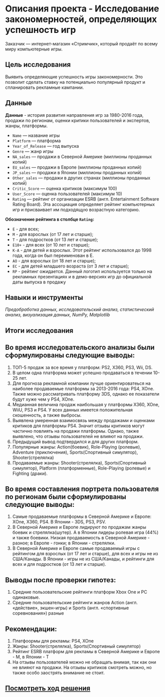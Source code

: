 # Описания проекта - Исследование закономерностей, определяющих успешность игр

Заказчик — интернет-магазин «Стримчик», который продаёт по всему миру компьютерные игры. 

## Цель исследования 

Выявить определяющие успешность игры закономерности. Это позволит сделать ставку на потенциально популярный продукт и спланировать рекламные кампании.

## Данные

**Данные** - история развития направления игр за 1980-2016 года, продажи по регионам, оценки критики пользователей и экспертов, жанры, платформы. 

* `Name` — название игры
* `Platform` — платформа
* `Year_of_Release` — год выпуска
* `Genre` — жанр игры
* `NA_sales` — продажи в Северной Америке (миллионы проданных копий)
* `EU_sales` — продажи в Европе (миллионы проданных копий)
* `JP_sales` — продажи в Японии (миллионы проданных копий)
* `Other_sales` — продажи в других странах (миллионы проданных копий)
* `Critic_Score` — оценка критиков (максимум 100)
* `User_Score` — оценка пользователей (максимум 10)
* `Rating` — рейтинг от организации ESRB (англ. Entertainment Software Rating Board). Эта ассоциация определяет рейтинг компьютерных игр и присваивает им подходящую возрастную категорию.

**Обозначение рейтинга в столбце `Rating`:**
* `E` - для всех;
* `M` - для взрослых (от 17 лет и старше);
* `T` - для подростков (от 13 лет и старше);
* `E10+` - для всех (от 10 лет и старше);
* `K-A` - для детей и взрослых. Этот рейтинг использовался до 1998 года, когда он был переименован в E.
* `AO` - для взрослых (от 18 лет и старше);
* `EC` - для детей младшего возраста (от 3 лет и старше);
* `RP` - рейтинг ожидается. Данный логотип используется только на рекламных презентациях и в демо-версиях игр до официальной даты выпуска в продажу

## Навыки и инструменты

*Предобработка данных, исследовательский анализ, статистический анализ, визуализация данных, NumPy, Matplotlib*

## Итоги исследования

## Во время исследовательского анализы были сформулированы следующие выводы:

1. ТОП-5 продаж за все время у платформ: PS2, X360, PS3, Wii, DS. 
2. В целом одна платформа может успешно продаваться в течении 10-25 лет.    
3. Для прогноза рекламной компании лучше ориентироватеься на наиболее продаваемые платформы за 2013-2016 года: PS4, XOne. Также можно рассматривать платформу 3DS, однако ее показатели будут хуже чем у PS4, XOne.    
4. Медианная величина продаж наибольшая у платформы X360, XOne, WiiU, PS3 и PS4. У всех данных имеется положительная скошенность, а также выбросы.
5. Выявлена умеренная взаимосвязь между продажами и оценками критиков для платформы PS4. Значит отзывы критиков могут частично повлиять на продажи платформы. Однако, также выявлено, что отзывы пользователей не влияют на продажи.
6. Предыдущий вывод подтвердился и для других платформ.   
7. Популярные жанры: Action(боевик), Role-Playing (ролевые), Adventure (приключения), Sports(Спортивный симулятор), Shooter(стрелялка)
8. Продаваемые жанры: Shooter(стрелялка), Sports(Спортивный симулятор), Platform (платформенные), Role-Playing (ролевые) и Fighting (драки).

## Во время составления портрета пользователя по регионам были сформулированы следующие выводы:
   
1. Самые продаваемые платформы в Северной Америке и Европе: ХOne, Х360, PS4. В Японии - 3DS, PS3, PSV.
2. В Северной Америке и Европе лидируют по продажам жанры боевик и стрелялка(шутер). А в Японии лидеры ролевая игра (44%) и также боевики. Низкая продаваемость в Северной Америке - разное; в Европе - гонки; в Японии - стрелялки.
3. В Северной Америке и Европе самые продаваемый игры с рейтингом для взрослых (от 17 лет и старше), для всех и игры не из США/Канады. В Японии - игры не из США/Канады, и рейтинги для всех и для подростков (от 13 лет и старше).

## Выводы после проверки гипотез:
1. Средние пользовательские рейтинги платформ Xbox One и PC одинаковые.
2. Средние пользовательские рейтинги жанров Action (англ. «действие», экшен-игры) и Sports (англ. «спортивные соревнования») разные

## Рекомендации:
1. Платфоормы для рекламы: PS4, XOne
2. Жанры: Shooter(стрелялка), Sports(Спортивный симулятор)
3. Рейтинг ESRB платформ для рекламы в Северной Америке и Европе - М, в Японии - Т
4. На отзывы пользователей можно не обращать внимая, так как они не влияют на продажи. На отзывы критиков смотреть можно, но также особо заострять внимание не стоит.

## [Посмотреть ход решения](https://github.com/AlexSidelnikov/Yandex-Practicum/blob/main/5.%20%D0%98%D0%B7%D1%83%D1%87%D0%B5%D0%BD%D0%B8%D0%B5%20%D0%B7%D0%B0%D0%BA%D0%BE%D0%BD%D0%BE%D0%BC%D0%B5%D1%80%D0%BD%D0%BE%D1%81%D1%82%D0%B5%D0%B9%2C%20%D0%BE%D0%BF%D1%80%D0%B5%D0%B4%D0%B5%D0%BB%D1%8F%D1%8E%D1%89%D0%B8%D1%85%20%D1%83%D1%81%D0%BF%D0%B5%D1%88%D0%BD%D0%BE%D1%81%D1%82%D1%8C%20%D0%B8%D0%B3%D1%80/5.%20%D0%98%D0%B7%D1%83%D1%87%D0%B5%D0%BD%D0%B8%D0%B5%20%D0%B7%D0%B0%D0%BA%D0%BE%D0%BD%D0%BE%D0%BC%D0%B5%D1%80%D0%BD%D0%BE%D1%81%D1%82%D0%B5%D0%B9%2C%20%D0%BE%D0%BF%D1%80%D0%B5%D0%B4%D0%B5%D0%BB%D1%8F%D1%8E%D1%89%D0%B8%D1%85%20%D1%83%D1%81%D0%BF%D0%B5%D1%88%D0%BD%D0%BE%D1%81%D1%82%D1%8C%20%D0%B8%D0%B3%D1%80.ipynb)
